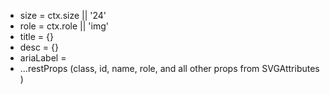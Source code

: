 - size = ctx.size || '24'
- role = ctx.role || 'img'
- title = {}
- desc = {}
- ariaLabel = <icon file name>
- ...restProps (class, id, name, role, and all other props from SVGAttributes )
